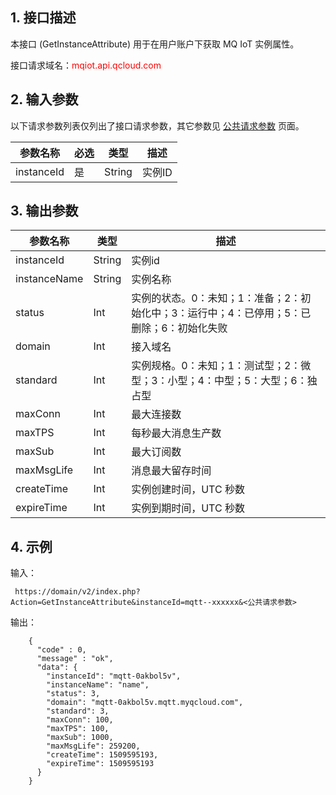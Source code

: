 ## 1. 接口描述

本接口 (GetInstanceAttribute) 用于在用户账户下获取 MQ IoT 实例属性。

接口请求域名：<font style="color:red">mqiot.api.qcloud.com</font>

## 2. 输入参数

以下请求参数列表仅列出了接口请求参数，其它参数见 [公共请求参数](https://cloud.tencent.com/doc/api/431/5883) 页面。

| 参数名称 | 必选  | 类型 | 描述 |
|---------|---------|---------|---------|
| instanceId | 是| String| 实例ID |

## 3. 输出参数

| 参数名称 | 类型 | 描述 |
| --- | --- | --- |
| instanceId | String| 实例id |
| instanceName | String| 实例名称 |
| status | Int | 实例的状态。0：未知；1：准备；2：初始化中；3：运行中；4：已停用；5：已删除；6：初始化失败 |
| domain | Int | 接入域名 |
| standard | Int | 实例规格。0：未知；1：测试型；2：微型；3：小型；4：中型；5：大型；6：独占型 |
| maxConn | Int | 最大连接数 |
| maxTPS | Int | 每秒最大消息生产数 |
| maxSub | Int | 最大订阅数 |
| maxMsgLife | Int | 消息最大留存时间 |
| createTime | Int | 实例创建时间，UTC 秒数 |
| expireTime | Int | 实例到期时间，UTC 秒数 |

## 4. 示例

输入：

```
 https://domain/v2/index.php?Action=GetInstanceAttribute&instanceId=mqtt--xxxxxx&<公共请求参数>
```

输出：

```
    {
      "code" : 0,
      "message" : "ok",
      "data": {
        "instanceId": "mqtt-0akbol5v",
        "instanceName": "name",
        "status": 3,
        "domain": "mqtt-0akbol5v.mqtt.myqcloud.com",
        "standard": 3,
        "maxConn": 100,
        "maxTPS": 100,
        "maxSub": 1000,
        "maxMsgLife": 259200,
        "createTime": 1509595193,
        "expireTime": 1509595193
      }
    }
```






